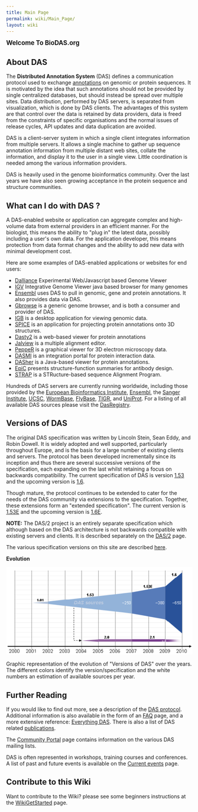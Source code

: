 ```yaml
---
title: Main Page
permalink: wiki/Main_Page/
layout: wiki
---
```


<big>**Welcome To BioDAS.org**</big>

About DAS
---------

The <b>Distributed Annotation System</b> (DAS) defines a communication
protocol used to exchange
[annotations](http://en.wikipedia.org/wiki/Genome_project#Genome_annotation)
on genomic or protein sequences. It is motivated by the idea that such
annotations should not be provided by single centralized databases, but
should instead be spread over multiple sites. Data distribution,
performed by DAS servers, is separated from visualization, which is done
by DAS clients. The advantages of this system are that control over the
data is retained by data providers, data is freed from the constraints
of specific organisations and the normal issues of release cycles, API
updates and data duplication are avoided.

DAS is a client-server system in which a single client integrates
information from multiple servers. It allows a single machine to gather
up sequence annotation information from multiple distant web sites,
collate the information, and display it to the user in a single view.
Little coordination is needed among the various information providers.

DAS is heavily used in the genome bioinformatics community. Over the
last years we have also seen growing acceptance in the protein sequence
and structure communities.

What can I do with DAS ?
------------------------

A DAS-enabled website or application can aggregate complex and
high-volume data from external providers in an efficient manner. For the
biologist, this means the ability to "plug in" the latest data, possibly
including a user's own data. For the application developer, this means
protection from data format changes and the ability to add new data with
minimal development cost.

Here are some examples of DAS-enabled applications or websites for end
users:

-   [Dalliance](http://www.biodalliance.org/human/ncbi36/) Experimental
    Web/Javascript based Genome Viewer
-   [IGV](http://www.broadinstitute.org/igv/) Integrative Genome Viewer
    java based browser for many genomes
-   [Ensembl](http://www.ensembl.org/info/data/ensembl_das.html) uses
    DAS to pull in genomic, gene and protein annotations. It also
    provides data via DAS.
-   [Gbrowse](http://www.gmod.org/gbrowse_installation) is a generic
    genome browser, and is both a consumer and provider of DAS.
-   [IGB](http://genoviz.sourceforge.net) is a desktop application for
    viewing genomic data.
-   [SPICE](http://www.efamily.org.uk/software/dasclients/spice/) is an
    application for projecting protein annotations onto 3D structures.
-   [Dasty2](http://www.ebi.ac.uk/dasty/) is a web-based viewer for
    protein annotations
-   [Jalview](http://www.jalview.org) is a multiple alignment editor.
-   [PeppeR](http://biocomp.cnb.uam.es/das/PeppeR/) is a graphical
    viewer for 3D electron microscopy data.
-   [DASMI](http://www.dasmi.de) is an integration portal for protein
    interaction data.
-   [DASher](http://dasher.sbc.su.se) is a Java-based viewer for
    protein annotations.
-   [EpiC](http://epic.embl.de) presents structure-function summaries
    for antibody design.
-   [STRAP](http://www.bioinformatics.org/strap/) is a STRucture-based
    sequence Alignment Program.

Hundreds of DAS servers are currently running worldwide, including those
provided by the [European Bioinformatics
Institute](http://www.ebi.ac.uk/), [Ensembl](http://www.ensembl.org/),
the [Sanger Institute](http://www.sanger.ac.uk/),
[UCSC](http://genome.ucsc.edu/), [WormBase](http://www.wormbase.org/),
[FlyBase](http://www.flybase.org/), [TIGR](http://www.tigr.org/), and
[UniProt](http://www.ebi.ac.uk/uniprot-das/). For a listing of all
available DAS sources please visit the
[DasRegistry](/wiki/DasRegistry "wikilink").

Versions of DAS
---------------

The original DAS specification was written by Lincoln Stein, Sean Eddy,
and Robin Dowell. It is widely adopted and well supported, particularly
throughout Europe, and is the basis for a large number of existing
clients and servers. The protocol has been developed incrementally since
its inception and thus there are several successive versions of the
specification, each expanding on the last whilst retaining a focus on
backwards compatibility. The current specification of DAS is version
[1.53](http://www.biodas.org/documents/spec-1.53.html) and the upcoming
version is [1.6](/wiki/DAS1.6 "wikilink").

Though mature, the protocol continues to be extended to cater for the
needs of the DAS community via extensions to the specification.
Together, these extensions form an "extended specification". The current
version is [1.53E](http://www.dasregistry.org/spec_1.53E.jsp) and the
upcoming version is [1.6E](/wiki/DAS1.6E "wikilink").

<b>NOTE:</b> The DAS/2 project is an entirely separate specification
which although based on the DAS architecture is not backwards compatible
with existing servers and clients. It is described separately on the
[DAS/2](/wiki/DAS/2 "wikilink") page.

The various specification versions on this site are described
[here](/wiki/DAS_specification "wikilink").

  
**Evolution**

![](DasEvolution2.PNG "DasEvolution2.PNG")

Graphic representation of the evolution of "Versions of DAS" over the
years. The different colors identify the version/specification and the
white numbers an estimation of available sources per year.

Further Reading
---------------

If you would like to find out more, see a description of the [DAS
protocol](/wiki/DAS/1 "wikilink"). Additional information is also available in
the form of an [FAQ](/wiki/DasFAQ "wikilink") page, and a more extensive
reference: [Everything DAS](/wiki/Everything_DAS "wikilink"). There is also a
list of DAS related [publications](/wiki/DAS_publications "wikilink").

The [Community Portal](/wiki/BioDAS:Community_Portal "wikilink") page contains
information on the various DAS mailing lists.

DAS is often represented in workshops, training courses and conferences.
A list of past and future events is available on the [Current
events](/wiki/Current_events "wikilink") page.

Contribute to this Wiki
-----------------------

Want to contribute to the Wiki? please see some beginners instructions
at the [WikiGetStarted](/wiki/WikiGetStarted "wikilink") page.
